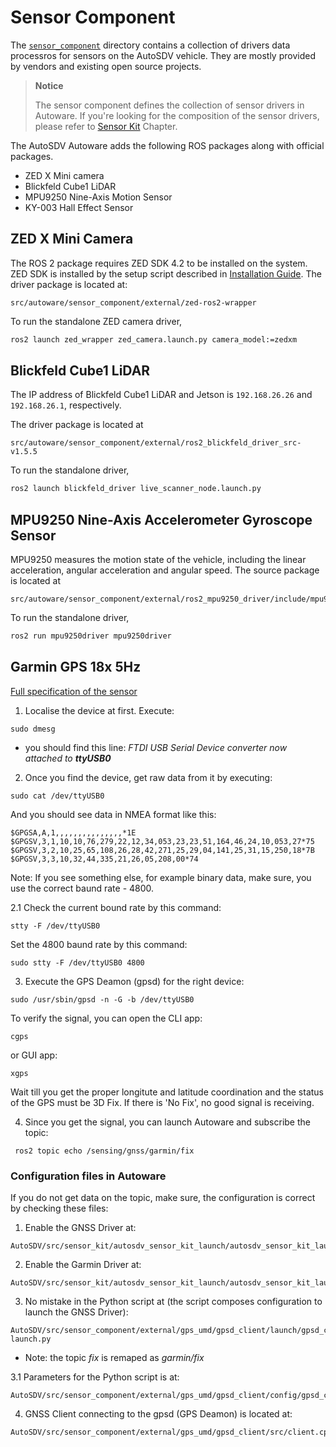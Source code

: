 # Sensor Component

The [`sensor_component`](https://github.com/NEWSLabNTU/AutoSDV/tree/main/src/autoware/sensor_component) directory contains a collection of drivers data processros for sensors on the AutoSDV vehicle. They are mostly provided by vendors and existing open source projects.

> **Notice**
>
> The sensor component defines the collection of sensor drivers in Autoware. If you're looking for the composition of the sensor drivers, please refer to [Sensor Kit](sensor_kit.md) Chapter.

The AutoSDV Autoware adds the following ROS packages along with official packages.

- ZED X Mini camera
- Blickfeld Cube1 LiDAR
- MPU9250 Nine-Axis Motion Sensor
- KY-003 Hall Effect Sensor

## ZED X Mini Camera

The ROS 2 package requires ZED SDK 4.2 to be installed on the system. ZED SDK is installed by the setup script described in [Installation Guide](installation.md). The driver package is located at:

```
src/autoware/sensor_component/external/zed-ros2-wrapper
```

To run the standalone ZED camera driver,

```sh
ros2 launch zed_wrapper zed_camera.launch.py camera_model:=zedxm
```

## Blickfeld Cube1 LiDAR
The IP address of Blickfeld Cube1 LiDAR and Jetson is `192.168.26.26` and `192.168.26.1`, respectively.

The driver package is located at

```
src/autoware/sensor_component/external/ros2_blickfeld_driver_src-v1.5.5
```

To run the standalone driver,

```sh
ros2 launch blickfeld_driver live_scanner_node.launch.py
```

## MPU9250 Nine-Axis Accelerometer Gyroscope Sensor

MPU9250 measures the motion state of the vehicle, including the linear acceleration, angular acceleration and angular speed. The source package is located at

```
src/autoware/sensor_component/external/ros2_mpu9250_driver/include/mpu9250driver
```

To run the standalone driver,

```sh
ros2 run mpu9250driver mpu9250driver
```
## Garmin GPS 18x 5Hz
[Full specification of the sensor](https://static.garmin.com/pumac/GPS_18x_Tech_Specs.pdf)

1. Localise the device at first. Execute:
```
sudo dmesg
```
- you should find this line: *FTDI USB Serial Device converter now attached to **ttyUSB0***

2. Once you find the device, get raw data from it by executing:
```
sudo cat /dev/ttyUSB0
```

And you should see data in NMEA format like this:
```
$GPGSA,A,1,,,,,,,,,,,,,,,*1E
$GPGSV,3,1,10,10,76,279,22,12,34,053,23,23,51,164,46,24,10,053,27*75
$GPGSV,3,2,10,25,65,108,26,28,42,271,25,29,04,141,25,31,15,250,18*7B
$GPGSV,3,3,10,32,44,335,21,26,05,208,00*74
```

Note: If you see something else, for example binary data, make sure, you use the correct baund rate - 4800.

2.1 Check the current bound rate by this command:
```
stty -F /dev/ttyUSB0
```
Set the 4800 baund rate by this command:
```
sudo stty -F /dev/ttyUSB0 4800
```

3. Execute the GPS Deamon (gpsd) for the right device:
```
sudo /usr/sbin/gpsd -n -G -b /dev/ttyUSB0
```

To verify the signal, you can open the CLI app:
```
cgps
```
or GUI app:
```
xgps
```

Wait till you get the proper longitute and latitude coordination and the status of the GPS must be 3D Fix. If there is 'No Fix', no good signal is receiving.

4. Since you get the signal, you can launch Autoware and subscribe the topic:
```
 ros2 topic echo /sensing/gnss/garmin/fix
```

### Configuration files in Autoware

If you do not get data on the topic, make sure, the configuration is correct by checking these files:

1. Enable the GNSS Driver at:
```
AutoSDV/src/sensor_kit/autosdv_sensor_kit_launch/autosdv_sensor_kit_launch/launch/sensing.launch.xml
```

2. Enable the Garmin Driver at:
```
AutoSDV/src/sensor_kit/autosdv_sensor_kit_launch/autosdv_sensor_kit_launch/launch/gnss.launch.xml
```

3. No mistake in the Python script at (the script composes configuration to launch the GNSS Driver):
```
AutoSDV/src/sensor_component/external/gps_umd/gpsd_client/launch/gpsd_client-launch.py
```
-  Note: the topic *fix* is remaped as *garmin/fix*

3.1 Parameters for the Python script is at:
```
AutoSDV/src/sensor_component/external/gps_umd/gpsd_client/config/gpsd_client.yaml
```

4. GNSS Client connecting to the gpsd (GPS Deamon) is located at:
```
AutoSDV/src/sensor_component/external/gps_umd/gpsd_client/src/client.cpp
```
